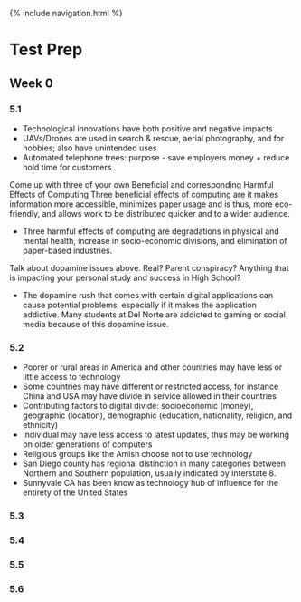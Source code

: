 {% include navigation.html %}

# Test Prep

## Week 0

### 5.1 
* Technological innovations have both positive and negative impacts
* UAVs/Drones are used in search & rescue, aerial photography, and for hobbies; also have unintended uses
* Automated telephone trees: purpose - save employers money + reduce hold time for customers


Come up with three of your own Beneficial and corresponding Harmful Effects of Computing Three beneficial effects of computing are it makes information more accessible, minimizes paper usage and is thus, more eco-friendly, and allows work to be distributed quicker and to a wider audience. 


* Three harmful effects of computing are degradations in physical and mental health, increase in socio-economic divisions, and elimination of paper-based industries.


Talk about dopamine issues above. Real? Parent conspiracy? Anything that is impacting your personal study and success in High School?


* The dopamine rush that comes with certain digital applications can cause potential problems, especially if it makes the application addictive. Many students at Del Norte are addicted to gaming or social media because of this dopamine issue.

### 5.2 
* Poorer or rural areas in America and other countries may have less or little access to technology
* Some countries may have different or restricted access, for instance China and USA may have divide in service allowed in their countries
* Contributing factors to digital divide: socioeconomic (money), geographic (location), demographic (education, nationality, religion, and ethnicity)
* Individual may have less access to latest updates, thus may be working on older generations of computers
* Religious groups like the Amish choose not to use technology
* San Diego county has regional distinction in many categories between Northern and Southern population, usually indicated by Interstate 8.
* Sunnyvale CA has been know as technology hub of influence for the entirety of the United States

### 5.3 

### 5.4 

### 5.5 

### 5.6 
